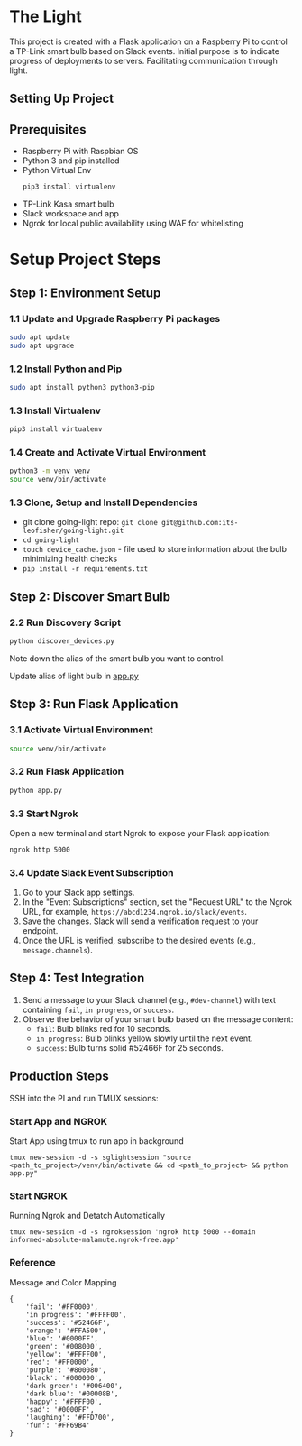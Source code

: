 # The Light

This project is created with a Flask application on a Raspberry Pi to control a TP-Link smart bulb based on Slack events.  Initial purpose is to
indicate progress of deployments to servers.  Facilitating communication through light.

## Setting Up Project

## Prerequisites

- Raspberry Pi with Raspbian OS
- Python 3 and pip installed
- Python Virtual Env
    ```sh
    pip3 install virtualenv
    ```
- TP-Link Kasa smart bulb
- Slack workspace and app
- Ngrok for local public availability using WAF for whitelisting


# Setup Project Steps
## Step 1: Environment Setup

### 1.1 Update and Upgrade Raspberry Pi packages

```sh
sudo apt update
sudo apt upgrade
```

### 1.2 Install Python and Pip

```sh
sudo apt install python3 python3-pip
```

### 1.3 Install Virtualenv

```sh
pip3 install virtualenv
```

### 1.4 Create and Activate Virtual Environment

```sh
python3 -m venv venv
source venv/bin/activate
```

### 1.3 Clone, Setup and Install Dependencies

- git clone going-light repo: `git clone git@github.com:its-leofisher/going-light.git`
- `cd going-light`
- `touch device_cache.json` - file used to store information about the bulb minimizing health checks
- `pip install -r requirements.txt`

## Step 2: Discover Smart Bulb

### 2.2 Run Discovery Script

```sh
python discover_devices.py
```

Note down the alias of the smart bulb you want to control.

Update alias of light bulb in [app.py](https://github.com/its-leofisher/going-light/blob/bb6e9ff1efbce4e440b003eac80504671b295a8c/app.py#L12)

## Step 3: Run Flask Application

### 3.1 Activate Virtual Environment

```sh
source venv/bin/activate
```

### 3.2 Run Flask Application

```sh
python app.py
```

### 3.3 Start Ngrok

Open a new terminal and start Ngrok to expose your Flask application:

```sh
ngrok http 5000
```

### 3.4 Update Slack Event Subscription

1. Go to your Slack app settings.
2. In the "Event Subscriptions" section, set the "Request URL" to the Ngrok URL, for example, `https://abcd1234.ngrok.io/slack/events`.
3. Save the changes. Slack will send a verification request to your endpoint.
4. Once the URL is verified, subscribe to the desired events (e.g., `message.channels`).

## Step 4: Test Integration

1. Send a message to your Slack channel (e.g., `#dev-channel`) with text containing `fail`, `in progress`, or `success`.
2. Observe the behavior of your smart bulb based on the message content:
   - `fail`: Bulb blinks red for 10 seconds.
   - `in progress`: Bulb blinks yellow slowly until the next event.
   - `success`: Bulb turns solid #52466F for 25 seconds.

## Production Steps
SSH into the PI and run TMUX sessions:

### Start App and NGROK

Start App using tmux to run app in background

`tmux new-session -d -s sglightsession "source <path_to_project>/venv/bin/activate && cd <path_to_project> && python app.py"`

### Start NGROK

Running Ngrok and Detatch Automatically

`tmux new-session -d -s ngroksession 'ngrok http 5000 --domain informed-absolute-malamute.ngrok-free.app'`

### Reference
Message and Color Mapping
```
{
    'fail': '#FF0000',
    'in progress': '#FFFF00',
    'success': '#52466F',
    'orange': '#FFA500',
    'blue': '#0000FF',
    'green': '#008000',
    'yellow': '#FFFF00',
    'red': '#FF0000',
    'purple': '#800080',
    'black': '#000000',
    'dark green': '#006400',
    'dark blue': '#00008B',
    'happy': '#FFFF00',
    'sad': '#0000FF',
    'laughing': '#FFD700',
    'fun': '#FF69B4'
}
```
